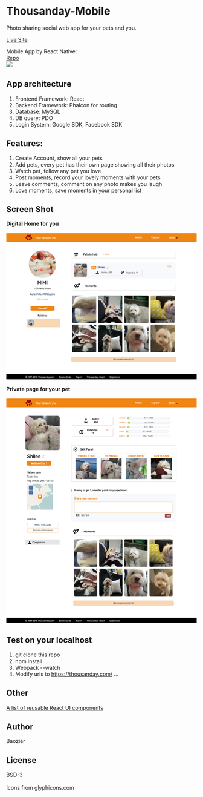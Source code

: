 # Thousanday-Mobile
Photo sharing social web app for your pets and you. <br/>

[Live Site](https://thousanday.com)<br/>

Mobile App by React Native:<br/>
[Repo](https://github.com/byn9826/Thousanday-Mobile)<br/>
<img src="https://github.com/byn9826/Thousanday-Mobile/blob/master/example.gif?raw=true" width="200px" /><br/>

App architecture
--
1. Frontend Framework: React<br/>
2. Backend Framework: Phalcon for routing<br/>
3. Database: MySQL<br/>
4. DB query: PDO<br/>
5. Login System: Google SDK, Facebook SDK

Features:
--
1. Create Account, show all your pets<br/>
2. Add pets, every pet has their own page showing all their photos<br/>
3. Watch pet, follow any pet you love<br/>
4. Post moments, record your lovely moments with your pets<br/>
5. Leave comments, comment on any photo makes you laugh<br/>
6. Love moments, save moments in your personal list<br/>

Screen Shot
--
<b>Digital Home for you</b><br /><br />
![user](https://raw.githubusercontent.com/byn9826/Thousand-Day/master/~legend/user.png)<br/>

<b>Private page for your pet</b><br /><br />
![pet](https://raw.githubusercontent.com/byn9826/Thousand-Day/master/~legend/pet.png)<br/>

Test on your localhost
--
1. git clone this repo<br/>
2. npm install<br/>
3. Webpack --watch<br/> 
4. Modify urls to https://thousanday.com/ ...


Other
--
[A list of reusable React UI components](https://github.com/byn9826/Thousanday-React)

Author
--
Baozier

License
--
BSD-3 <br /><br />
Icons from glyphicons.com